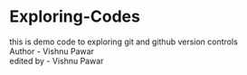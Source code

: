 # Exploring-Codes
this is demo code to exploring git and github version controls
<br>
Author - Vishnu Pawar
<br>
edited by - Vishnu Pawar
